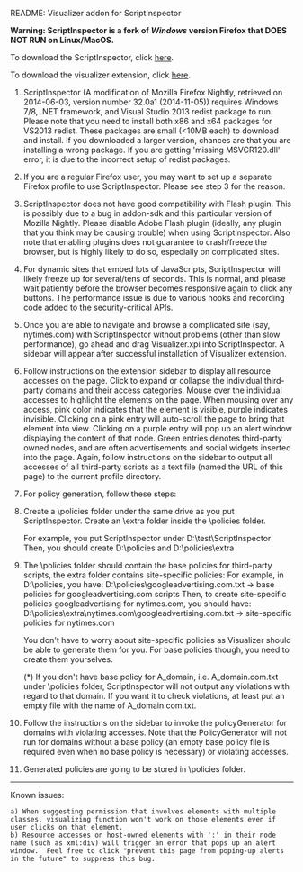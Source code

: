 README: Visualizer addon for ScriptInspector

<b> Warning: ScriptInspector is a fork of <em>Windows</em> version Firefox that DOES NOT RUN on Linux/MacOS. </b>

To download the ScriptInspector, click <a href="http://www.cs.virginia.edu/yuchen/oakland15/packaged/ScriptInspector.rar">here</a>.

To download the visualizer extension, click <a href="http://www.cs.virginia.edu/yuchen/oakland15/packaged/visualizer.xpi">here</a>.

1) ScriptInspector (A modification of Mozilla Firefox Nightly, retrieved on 2014-06-03, version number 32.0a1 (2014-11-05)) requires Windows 7/8, .NET framework, and Visual Studio 2013 redist package to run.  Please note that you need to install both x86 and x64 packages for VS2013 redist.  These packages are small (<10MB each) to download and install.  If you downloaded a larger version, chances are that you are installing a wrong package.  If you are getting 'missing MSVCR120.dll' error, it is due to the incorrect setup of redist packages.

2) If you are a regular Firefox user, you may want to set up a separate Firefox profile to use ScriptInspector.  Please see step 3 for the reason.  

3) ScriptInspector does not have good compatibility with Flash plugin.  This is possibly due to a bug in addon-sdk and this particular version of Mozilla Nightly.  Please disable Adobe Flash plugin (ideally, any plugin that you think may be causing trouble) when using ScriptInspector.  Also note that enabling plugins does not guarantee to crash/freeze the browser, but is highly likely to do so, especially on complicated sites.

4) For dynamic sites that embed lots of JavaScripts, ScriptInspector will likely freeze up for several/tens of seconds.  This is normal, and please wait patiently before the browser becomes responsive again to click any buttons.  The performance issue is due to various hooks and recording code added to the security-critical APIs.

4) Once you are able to navigate and browse a complicated site (say, nytimes.com) with ScriptInspector without problems (other than slow performance), go ahead and drag Visualizer.xpi into ScriptInspector.  A sidebar will appear after successful installation of Visualizer extension.

5) Follow instructions on the extension sidebar to display all resource accesses on the page.  Click to expand or collapse the individual third-party domains and their access categories.  Mouse over the individual accesses to highlight the elements on the page.  When mousing over any access, pink color indicates that the element is visible, purple indicates invisible.  Clicking on a pink entry will auto-scroll the page to bring that element into view.  Clicking on a purple entry will pop up an alert window displaying the content of that node.  Green entries denotes third-party owned nodes, and are often advertisements and social widgets inserted into the page.  Again, follow instructions on the sidebar to output all accesses of all third-party scripts as a text file (named the URL of this page) to the current profile directory.

6) For policy generation, follow these steps:

7) Create a \policies folder under the same drive as you put ScriptInspector.  Create an \extra folder inside the \policies folder.

	For example, you put ScriptInspector under D:\test\ScriptInspector
	Then, you should create D:\policies and D:\policies\extra
	
8) The \policies folder should contain the base policies for third-party scripts, the extra folder contains site-specific policies:
	For example, in D:\policies, you have:
		D:\policies\googleadvertising.com.txt   						-> base policies for googleadvertising.com scripts
	Then, to create site-specific policies googleadvertising for nytimes.com, you should have:
		D:\policies\extra\nytimes.com\googleadvertising.com.txt 		-> site-specific policies for nytimes.com

	You don't have to worry about site-specific policies as Visualizer should be able to generate them for you. For base policies though, you need to create them yourselves.
	
	(*) If you don't have base policy for A_domain, i.e. A_domain.com.txt under \policies folder, ScriptInspector will not output any violations with regard to that domain.  If you want it to check violations, at least put an empty file with the name of A_domain.com.txt.

9) Follow the instructions on the sidebar to invoke the policyGenerator for domains with violating accesses.  Note that the PolicyGenerator will not run for domains without a base policy (an empty base policy file is required even when no base policy is necessary) or violating accesses.

10) Generated policies are going to be stored in \policies folder.

---

Known issues: 

	a) When suggesting permission that involves elements with multiple classes, visualizing function won't work on those elements even if user clicks on that element.
	b) Resource accesses on host-owned elements with ':' in their node name (such as xml:div) will trigger an error that pops up an alert window.  Feel free to click "prevent this page from poping-up alerts in the future" to suppress this bug.